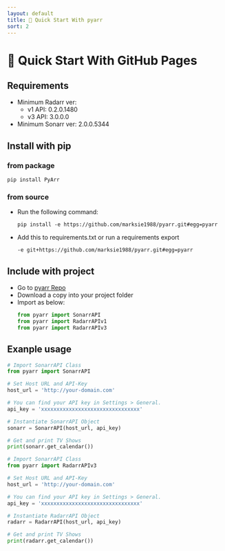 ```yaml
---
layout: default
title: 🚀 Quick Start With pyarr
sort: 2
---
```


# 🚀 Quick Start With GitHub Pages

## Requirements

- Minimum Radarr ver:
  - v1 API: 0.2.0.1480
  - v3 API: 3.0.0.0
- Minimum Sonarr ver: 2.0.0.5344

## Install with pip

### from package

```shell
pip install PyArr
```

### from source

* Run the following command:

  ```shell
  pip install -e https://github.com/marksie1988/pyarr.git#egg=pyarr
  ```

* Add this to requirements.txt or run a requirements export

  ```shell
  -e git+https://github.com/marksie1988/pyarr.git#egg=pyarr
  ```

## Include with project

* Go to [pyarr Repo](https://github.com/marksie1988/pyarr)
* Download a copy into your project folder
* Import as below:
  ```python
  from pyarr import SonarrAPI
  from pyarr import RadarrAPIv1
  from pyarr import RadarrAPIv3
  ```

## Exanple usage

```python
# Import SonarrAPI Class
from pyarr import SonarrAPI

# Set Host URL and API-Key
host_url = 'http://your-domain.com'

# You can find your API key in Settings > General.
api_key = 'xxxxxxxxxxxxxxxxxxxxxxxxxxxxxxxx'

# Instantiate SonarrAPI Object
sonarr = SonarrAPI(host_url, api_key)

# Get and print TV Shows
print(sonarr.get_calendar())
```

```python
# Import SonarrAPI Class
from pyarr import RadarrAPIv3

# Set Host URL and API-Key
host_url = 'http://your-domain.com'

# You can find your API key in Settings > General.
api_key = 'xxxxxxxxxxxxxxxxxxxxxxxxxxxxxxxx'

# Instantiate RadarrAPI Object
radarr = RadarrAPI(host_url, api_key)

# Get and print TV Shows
print(radarr.get_calendar())
```
